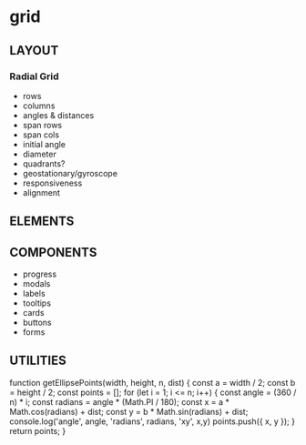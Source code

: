 # grid


## LAYOUT

### Radial Grid
- rows
- columns
- angles & distances
- span rows
- span cols
- initial angle
- diameter
- quadrants?
- geostationary/gyroscope
- responsiveness
- alignment

## ELEMENTS


## COMPONENTS
- progress
- modals
- labels
- tooltips
- cards
- buttons
- forms

## UTILITIES



function getEllipsePoints(width, height, n, dist) {
  const a = width / 2;
  const b = height / 2;
  const points = [];
  for (let i = 1; i <= n; i++) {
    const angle = (360 / n) * i;
    const radians = angle * (Math.PI / 180);
    const x = a * Math.cos(radians) + dist;
    const y = b * Math.sin(radians) + dist;
    console.log('angle', angle, 'radians', radians, 'xy', x,y)
    points.push({ x, y });
  }
  return points;
}
